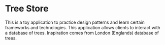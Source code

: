 # Tree Store
This is a toy application to practice design patterns and learn certain frameworks and technologies.
This application allows clients to interact with a database of trees. Inspiration comes from London (Englands) database of trees.
